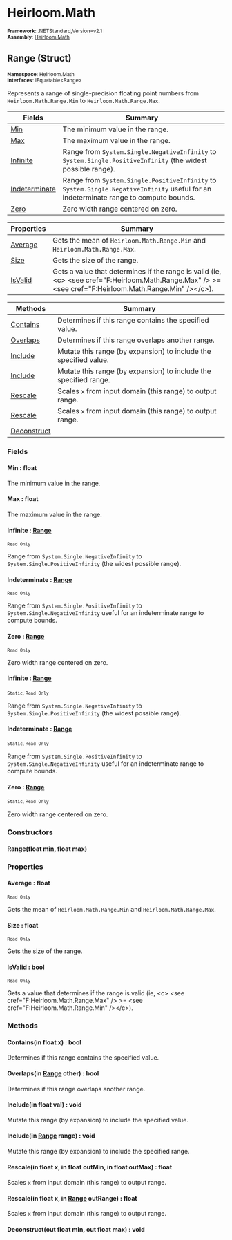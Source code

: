 # Heirloom.Math

<small>**Framework**: .NETStandard,Version=v2.1</small>  
<small>**Assembly**: [Heirloom.Math](../Heirloom.Math/Heirloom.Math.md)</small>  

## Range (Struct)
<small>**Namespace**: Heirloom.Math</sub></small>  
<small>**Interfaces**: IEquatable\<Range></small>  

Represents a range of single-precision floating point numbers from `Heirloom.Math.Range.Min` to `Heirloom.Math.Range.Max`.

| Fields                        | Summary                                                                                                                              |
|-------------------------------|--------------------------------------------------------------------------------------------------------------------------------------|
| [Min](#MINBF9EF002)           | The minimum value in the range.                                                                                                      |
| [Max](#MAXD4DA94E4)           | The maximum value in the range.                                                                                                      |
| [Infinite](#INFDABEDF6)       | Range from `System.Single.NegativeInfinity` to `System.Single.PositiveInfinity` (the widest possible range).                         |
| [Indeterminate](#IND4A5E782F) | Range from `System.Single.PositiveInfinity` to `System.Single.NegativeInfinity` useful for an indeterminate range to compute bounds. |
| [Zero](#ZERC7D5C0B8)          | Zero width range centered on zero.                                                                                                   |

| Properties             | Summary                                                                                                                                                       |
|------------------------|---------------------------------------------------------------------------------------------------------------------------------------------------------------|
| [Average](#AVE2099683) | Gets the mean of `Heirloom.Math.Range.Min` and `Heirloom.Math.Range.Max`.                                                                                     |
| [Size](#SIZ9C9392F9)   | Gets the size of the range.                                                                                                                                   |
| [IsValid](#ISVE38FCA8) | Gets a value that determines if the range is valid (ie, \<c> \<see cref="F:Heirloom.Math.Range.Max" /> &gt;= \<see cref="F:Heirloom.Math.Range.Min" />\</c>). |

| Methods                     | Summary                                                          |
|-----------------------------|------------------------------------------------------------------|
| [Contains](#COND0AE797B)    | Determines if this range contains the specified value.           |
| [Overlaps](#OVE7F2D7C32)    | Determines if this range overlaps another range.                 |
| [Include](#INC2EBA9B2E)     | Mutate this range (by expansion) to include the specified value. |
| [Include](#INC2EBA9B2E)     | Mutate this range (by expansion) to include the specified range. |
| [Rescale](#RES8C920C4B)     | Scales `x` from input domain (this range) to output range.       |
| [Rescale](#RES8C920C4B)     | Scales `x` from input domain (this range) to output range.       |
| [Deconstruct](#DECC1884FDA) |                                                                  |

### Fields

#### <a name="MINBF9EF002"></a>Min : float

The minimum value in the range.

#### <a name="MAXD4DA94E4"></a>Max : float

The maximum value in the range.

#### <a name="INFDABEDF6"></a>Infinite : [Range](Heirloom.Math.Range.md)
<small>`Read Only`</small>

Range from `System.Single.NegativeInfinity` to `System.Single.PositiveInfinity` (the widest possible range).

#### <a name="IND4A5E782F"></a>Indeterminate : [Range](Heirloom.Math.Range.md)
<small>`Read Only`</small>

Range from `System.Single.PositiveInfinity` to `System.Single.NegativeInfinity` useful for an indeterminate range to compute bounds.

#### <a name="ZERC7D5C0B8"></a>Zero : [Range](Heirloom.Math.Range.md)
<small>`Read Only`</small>

Zero width range centered on zero.

#### <a name="INFDABEDF6"></a>Infinite : [Range](Heirloom.Math.Range.md)
<small>`Static`, `Read Only`</small>

Range from `System.Single.NegativeInfinity` to `System.Single.PositiveInfinity` (the widest possible range).

#### <a name="IND4A5E782F"></a>Indeterminate : [Range](Heirloom.Math.Range.md)
<small>`Static`, `Read Only`</small>

Range from `System.Single.PositiveInfinity` to `System.Single.NegativeInfinity` useful for an indeterminate range to compute bounds.

#### <a name="ZERC7D5C0B8"></a>Zero : [Range](Heirloom.Math.Range.md)
<small>`Static`, `Read Only`</small>

Zero width range centered on zero.

### Constructors

#### Range(float min, float max)

### Properties

#### <a name="AVE2099683"></a>Average : float

<small>`Read Only`</small>

Gets the mean of `Heirloom.Math.Range.Min` and `Heirloom.Math.Range.Max`.

#### <a name="SIZ9C9392F9"></a>Size : float

<small>`Read Only`</small>

Gets the size of the range.

#### <a name="ISVE38FCA8"></a>IsValid : bool

<small>`Read Only`</small>

Gets a value that determines if the range is valid (ie, \<c> \<see cref="F:Heirloom.Math.Range.Max" /> &gt;= \<see cref="F:Heirloom.Math.Range.Min" />\</c>).

### Methods

#### <a name="CON86E7517D"></a>Contains(in float x) : bool

Determines if this range contains the specified value.


#### <a name="OVE16A02ECD"></a>Overlaps(in [Range](Heirloom.Math.Range.md) other) : bool

Determines if this range overlaps another range.


#### <a name="INC1CBF6203"></a>Include(in float val) : void

Mutate this range (by expansion) to include the specified value.


#### <a name="INC5B673B0E"></a>Include(in [Range](Heirloom.Math.Range.md) range) : void

Mutate this range (by expansion) to include the specified range.


#### <a name="RES23D760E5"></a>Rescale(in float x, in float outMin, in float outMax) : float

Scales `x` from input domain (this range) to output range.


#### <a name="RESF69634AC"></a>Rescale(in float x, in [Range](Heirloom.Math.Range.md) outRange) : float

Scales `x` from input domain (this range) to output range.


#### <a name="DECBB6397C9"></a>Deconstruct(out float min, out float max) : void


